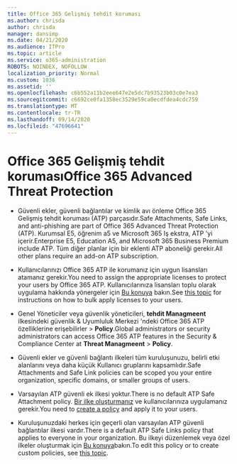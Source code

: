 ```yaml
---
title: Office 365 Gelişmiş tehdit koruması
ms.author: chrisda
author: chrisda
manager: dansimp
ms.date: 04/21/2020
ms.audience: ITPro
ms.topic: article
ms.service: o365-administration
ROBOTS: NOINDEX, NOFOLLOW
localization_priority: Normal
ms.custom: 1036
ms.assetid: ''
ms.openlocfilehash: c6b552a11b2eee647e2e5dc7b93523b03c0e7ea3
ms.sourcegitcommit: c6692ce0fa1358ec3529e59ca0ecdfdea4cdc759
ms.translationtype: MT
ms.contentlocale: tr-TR
ms.lasthandoff: 09/14/2020
ms.locfileid: "47696641"
---
```

# <a name="office-365-advanced-threat-protection"></a><span data-ttu-id="2070a-102">Office 365 Gelişmiş tehdit koruması</span><span class="sxs-lookup"><span data-stu-id="2070a-102">Office 365 Advanced Threat Protection</span></span>

- <span data-ttu-id="2070a-103">Güvenli ekler, güvenli bağlantılar ve kimlik avı önleme Office 365 Gelişmiş tehdit koruması (ATP) parçasıdır.</span><span class="sxs-lookup"><span data-stu-id="2070a-103">Safe Attachments, Safe Links, and anti-phishing are part of Office 365 Advanced Threat Protection (ATP).</span></span> <span data-ttu-id="2070a-104">Kurumsal E5, öğrenim a5 ve Microsoft 365 Iş ekstra, ATP 'yi içerir.</span><span class="sxs-lookup"><span data-stu-id="2070a-104">Enterprise E5, Education A5, and Microsoft 365 Business Premium include ATP.</span></span> <span data-ttu-id="2070a-105">Tüm diğer planlar için bir eklenti ATP aboneliği gerekir.</span><span class="sxs-lookup"><span data-stu-id="2070a-105">All other plans require an add-on ATP subscription.</span></span>

- <span data-ttu-id="2070a-106">Kullanıcılarınızı Office 365 ATP ile korumanız için uygun lisansları atamanız gerekir.</span><span class="sxs-lookup"><span data-stu-id="2070a-106">You need to assign the appropriate licenses to protect your users by Office 365 ATP.</span></span> <span data-ttu-id="2070a-107">Kullanıcılarınıza lisansları toplu olarak uygulama hakkında yönergeler için [Bu konuya](https://docs.microsoft.com/microsoft-365/admin/add-users/add-users) bakın.</span><span class="sxs-lookup"><span data-stu-id="2070a-107">See [this topic](https://docs.microsoft.com/microsoft-365/admin/add-users/add-users) for instructions on how to bulk apply licenses to your users.</span></span>

- <span data-ttu-id="2070a-108">Genel Yöneticiler veya güvenlik yöneticileri, **tehdit Managmeent** ilkesindeki güvenlik & Uyumluluk Merkezi 'ndeki Office 365 ATP özelliklerine erişebilirler \> **Policy**.</span><span class="sxs-lookup"><span data-stu-id="2070a-108">Global administrators or security administrators can access Office 365 ATP features in the Security & Compliance Center at **Threat Managmeent** \> **Policy**.</span></span>

- <span data-ttu-id="2070a-109">Güvenli ekler ve güvenli bağlantı ilkeleri tüm kuruluşunuzu, belirli etki alanlarını veya daha küçük Kullanıcı gruplarını kapsamlıdır.</span><span class="sxs-lookup"><span data-stu-id="2070a-109">Safe Attachments and Safe Link policies can be scoped you your entire organization, specific domains, or smaller groups of users.</span></span>

- <span data-ttu-id="2070a-110">Varsayılan ATP güvenli ek ilkesi yoktur.</span><span class="sxs-lookup"><span data-stu-id="2070a-110">There is no default ATP Safe Attachment policy.</span></span> <span data-ttu-id="2070a-111">[Bir ilke oluşturmanız](https://docs.microsoft.com/microsoft-365/security/office-365-security/set-up-atp-safe-attachments-policies) ve kullanıcılarınıza uygulamanız gerekir.</span><span class="sxs-lookup"><span data-stu-id="2070a-111">You need to [create a policy](https://docs.microsoft.com/microsoft-365/security/office-365-security/set-up-atp-safe-attachments-policies) and apply it to your users.</span></span>

- <span data-ttu-id="2070a-112">Kuruluşunuzdaki herkes için geçerli olan varsayılan ATP güvenli bağlantılar ilkesi vardır.</span><span class="sxs-lookup"><span data-stu-id="2070a-112">There is a default ATP Safe Links policy that applies to everyone in your organization.</span></span> <span data-ttu-id="2070a-113">Bu ilkeyi düzenlemek veya özel ilkeler oluşturmak için [Bu konuya](https://docs.microsoft.com/microsoft-365/security/office-365-security/set-up-atp-safe-links-policies)bakın.</span><span class="sxs-lookup"><span data-stu-id="2070a-113">To edit this policy or to create custom policies, see [this topic](https://docs.microsoft.com/microsoft-365/security/office-365-security/set-up-atp-safe-links-policies).</span></span>
